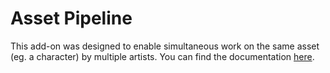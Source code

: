 # Asset Pipeline

This add-on was designed to enable simultaneous work on the same asset (eg. a character) by multiple artists. 
You can find the documentation [here](https://studio.blender.org/tools/addons/asset_pipeline).